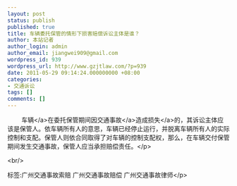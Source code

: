 ```yaml
---
layout: post
status: publish
published: true
title: 车辆委托保管的情形下损害赔偿诉讼主体是谁？
author: 本站记者
author_login: admin
author_email: jiangwei909@gmail.com
wordpress_id: 939
wordpress_url: http://www.gzjtlaw.com/?p=939
date: 2011-05-29 09:14:24.000000000 +08:00
categories:
- 交通诉讼
tags: []
comments: []
---
```

<p><p>　　 <a>车辆<&#47;a>在委托保管期间因<a>交通事故<&#47;a>造成<a>损失<&#47;a>的，其诉讼主体应该是保管人。依车辆所有人的意思，车辆已经停止运行，并脱离车辆所有人的实际控制和支配。保管人则依合同取得了对车辆的控制支配权，那么，在车辆交付保管期间发生交通事故，保管人应当承担赔偿责任。<&#47;p><br&#47;><p>标签:广州交通事故索赔 广州交通事故赔偿 广州交通事故律师<&#47;p>
